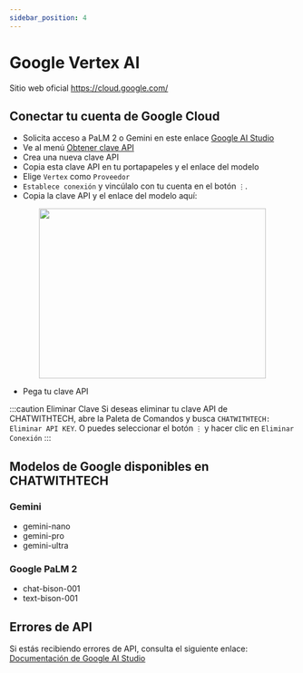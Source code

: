 ```yaml
---
sidebar_position: 4
---
```


# Google Vertex AI
Sitio web oficial https://cloud.google.com/

## Conectar tu cuenta de Google Cloud
- Solicita acceso a PaLM 2 o Gemini en este enlace [Google AI Studio](https://makersuite.google.com/)
- Ve al menú [Obtener clave API](https://makersuite.google.com/app/apikey)
- Crea una nueva clave API
- Copia esta clave API en tu portapapeles y el enlace del modelo
- Elige `Vertex` como `Proveedor`
- `Establece conexión` y vincúlalo con tu cuenta en el botón `⋮`.
- Copia la clave API y el enlace del modelo aquí:

<p align="center">
      <img width="400" height="300" src="https://github.com/davila7/code-gpt-docs/assets/37567214/1d483a4f-05a8-4fe8-b239-04fe07b48076" />
</p>
 
- Pega tu clave API

:::caution Eliminar Clave
Si deseas eliminar tu clave API de CHATWITHTECH, abre la Paleta de Comandos y busca `CHATWITHTECH: Eliminar API KEY`. O puedes seleccionar el botón `⋮` y hacer clic en `Eliminar Conexión`
:::

## Modelos de Google disponibles en CHATWITHTECH

### Gemini
- gemini-nano
- gemini-pro
- gemini-ultra

### Google PaLM 2
- chat-bison-001
- text-bison-001

## Errores de API
Si estás recibiendo errores de API, consulta el siguiente enlace: [Documentación de Google AI Studio](https://ai.google.dev/api/rest?hl=es-419)
